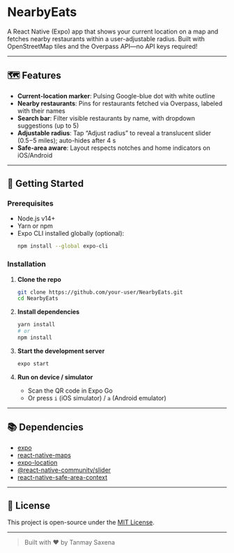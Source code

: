 # NearbyEats

A React Native (Expo) app that shows your current location on a map and fetches nearby restaurants within a user-adjustable radius. Built with OpenStreetMap tiles and the Overpass API—no API keys required!

---

## 🗺️ Features

- **Current-location marker**: Pulsing Google-blue dot with white outline  
- **Nearby restaurants**: Pins for restaurants fetched via Overpass, labeled with their names  
- **Search bar**: Filter visible restaurants by name, with dropdown suggestions (up to 5)  
- **Adjustable radius**: Tap “Adjust radius” to reveal a translucent slider (0.5 – 5 miles); auto-hides after 4 s  
- **Safe‐area aware**: Layout respects notches and home indicators on iOS/Android  

---

## 🚀 Getting Started

### Prerequisites

- Node.js v14+  
- Yarn or npm  
- Expo CLI installed globally (optional):  
  ```bash
  npm install --global expo-cli
   ```

### Installation

1. **Clone the repo**

   ```bash
   git clone https://github.com/your-user/NearbyEats.git
   cd NearbyEats
   ```
2. **Install dependencies**

   ```bash
   yarn install
   # or
   npm install
   ```
3. **Start the development server**

   ```bash
   expo start
   ```
4. **Run on device / simulator**

   * Scan the QR code in Expo Go
   * Or press `i` (iOS simulator) / `a` (Android emulator)

---

## 📚 Dependencies

* [expo](https://expo.dev)
* [react-native-maps](https://github.com/react-native-maps/react-native-maps)
* [expo-location](https://docs.expo.dev/versions/latest/sdk/location/)
* [@react-native-community/slider](https://github.com/callstack/react-native-slider)
* [react-native-safe-area-context](https://github.com/th3rdwave/react-native-safe-area-context)

---

## 🌟 License

This project is open-source under the [MIT License](LICENSE).

---

> Built with ❤️ by Tanmay Saxena

